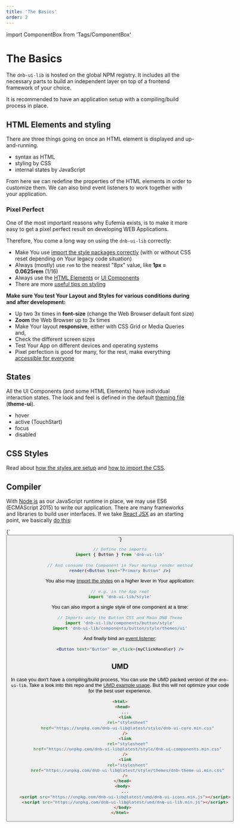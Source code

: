 ```yaml
---
title: 'The Basics'
order: 2
---
```


import ComponentBox from 'Tags/ComponentBox'

<!-- They don't rely on any global style-sheets such as **normalize.css** beside the main DNB Stylesheet. -->

# The Basics

The `dnb-ui-lib` is hosted on the global NPM registry. It includes all the necessary parts to build an independent layer on top of a frontend framework of your choice.

It is recommended to have an application setup with a compiling/build process in place.

## HTML Elements and styling

There are three things going on once an HTML element is displayed and up-and-running.

- syntax as HTML
- styling by CSS
- internal states by JavaScript

From here we can redefine the properties of the HTML elements in order to customize them.
We can also bind event listeners to work together with your application.

### Pixel Perfect

One of the most important reasons why Eufemia exists, is to make it more easy to get a pixel perfect result on developing WEB Applications.

Therefore, You come a long way on using the `dnb-ui-lib` correctly:

- Make You use [import the style packages correctly](/uilib/usage/customisation/styling) (with or without CSS reset depending on Your legacy code situation)
- Always (mostly) use `rem` to the nearest "8px" value, like **1px = 0.0625rem** (1/16)
- Always use the [HTML Elements](/uilib/elements) or [UI Components](/uilib/components)
- There are more [useful tips on styling](/uilib/usage/best-practices/for-styling)

**Make sure You test Your Layout and Styles for various conditions during and after development:**

- Up two 3x times in **font-size** (change the Web Browser default font size)
- **Zoom** the Web Browser up to 3x times
- Make Your layout **responsive**, either with CSS Grid or Media Queries and,
- Check the different screen sizes
- Test Your App on different devices and operating systems
- Pixel perfection is good for many, for the rest, make everything [accessible for everyone](/uilib/usage/accessibility)

## States

All the UI Components (and some HTML Elements) have individual interaction states. The look and feel is defined in the default [theming file](/uilib/usage/customisation/theming) (**theme-ui**).

- hover
- active (TouchStart)
- focus
- disabled

## CSS Styles

Read about [how the styles are setup](/uilib/usage/customisation/styling) and [how to import the CSS](/uilib/usage/customisation/styling/consume-styles).

## Compiler

With [Node.js](https://nodejs.org/) as our JavaScript runtime in place, we may use ES6 (ECMAScript 2015) to write our application. There are many frameworks and libraries to build user interfaces. If we take [React JSX](https://reactjs.org/docs/add-react-to-a-website.html#optional-try-react-with-jsx) as an starting point, we basically [do this](/uilib/usage/first-steps/react):

<ComponentBox hideCode hideToolbar>
{`
<Button text="Primary Button" />
`}
</ComponentBox>

```jsx
// Define the imports
import { Button } from 'dnb-ui-lib'

// And consume the Component in Your markup render method
render(<Button text="Primary Button" />)
```

You also may [import the styles](/uilib/usage/customisation/styling/consume-styles) on a higher lever in Your application:

```js
// e.g. in the App root
import 'dnb-ui-lib/style'
```

You can also import a single style of one component at a time:

```js
// Imports only the Button CSS and Main DNB Theme
import 'dnb-ui-lib/components/button/style'
import 'dnb-ui-lib/components/button/style/themes/ui'
```

And finally bind an [event listener](/uilib/usage/customisation/event-handling):

```jsx
<Button text="Button" on_click={myClickHandler} />
```

## UMD

In case you don't have a compiling/build process, You can use the UMD packed version of the `dnb-ui-lib`. Take a look into this repo and the [UMD example usage](https://github.com/dnbexperience/eufemia-examples/tree/main/packages/example-html/static). But this will not optimize your code for the best user experience.

```html
<html>
  <head>
    ...
    <link
      rel="stylesheet"
      href="https://unpkg.com/dnb-ui-lib@latest/style/dnb-ui-core.min.css"
    />
    <link
      rel="stylesheet"
      href="https://unpkg.com/dnb-ui-lib@latest/style/dnb-ui-components.min.css"
    />
    <link
      rel="stylesheet"
      href="https://unpkg.com/dnb-ui-lib@latest/style/themes/dnb-theme-ui.min.css"
    />
  </head>
  <body>
    ...
    <script src="https://unpkg.com/dnb-ui-lib@latest/umd/dnb-ui-icons.min.js"></script>
    <script src="https://unpkg.com/dnb-ui-lib@latest/umd/dnb-ui-lib.min.js"></script>
  </body>
</html>
```
